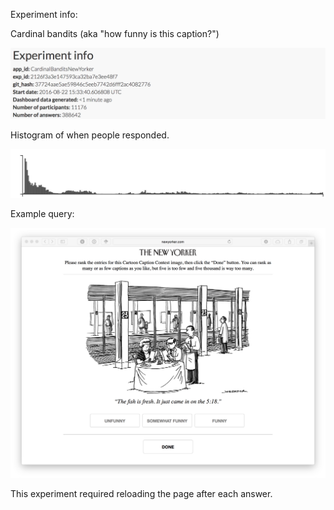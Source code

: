 Experiment info:

Cardinal bandits (aka "how funny is this caption?")

![](info.png)

Histogram of when people responded.

![](histogram.png)

Example query:

![](example_query.png)

This experiment required reloading the page after each answer.
